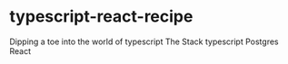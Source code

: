 # typescript-react-recipe

Dipping a toe into the world of typescript
The Stack
typescript
Postgres
React
